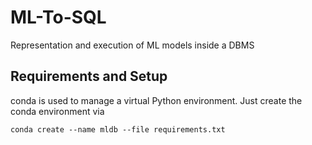 # ML-To-SQL 

Representation and execution of ML models inside a DBMS

## Requirements and Setup

conda is used to manage a virtual Python environment. Just create the conda environment via

```
conda create --name mldb --file requirements.txt
```
